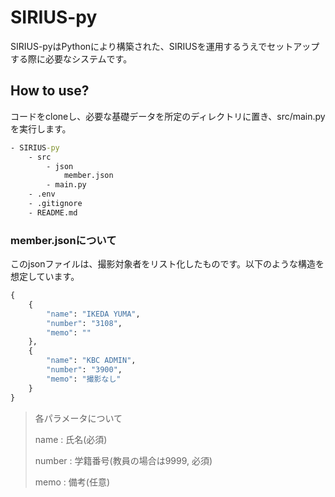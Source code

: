 # SIRIUS-py

SIRIUS-pyはPythonにより構築された、SIRIUSを運用するうえでセットアップする際に必要なシステムです。

## How to use?

コードをcloneし、必要な基礎データを所定のディレクトリに置き、src/main.pyを実行します。

```cmd
- SIRIUS-py
    - src
        - json
            member.json
        - main.py
    - .env
    - .gitignore
    - README.md
```

### member.jsonについて

このjsonファイルは、撮影対象者をリスト化したものです。以下のような構造を想定しています。

```cmd
{
    {
        "name": "IKEDA YUMA",
        "number": "3108",
        "memo": ""
    },
    {
        "name": "KBC ADMIN",
        "number": "3900",
        "memo": "撮影なし"
    }
}
```

> 各パラメータについて
>
> name : 氏名(必須)
>
> number : 学籍番号(教員の場合は9999, 必須)
>
> memo : 備考(任意)
